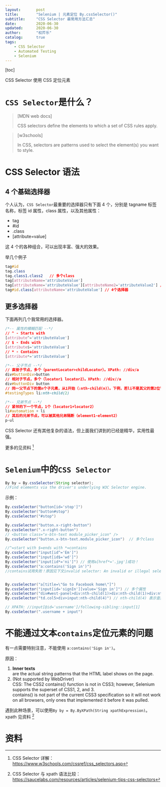 ```yaml
---
layout:       post
title:        "Selenium | 元素定位 By.cssSelector()"
subtitle:     "CSS Selector 最常用方法汇总"
date:         2020-06-30
updated:      2020-06-30
author:       "权芹乐"
catalog:      true
tags:
    - CSS Selector
    - Automated Testing
    - Selenium
---
```


[toc]

CSS Selector 使用 CSS 定位元素

# `CSS Selector`是什么？

> [MDN web docs]
>
> CSS selectors define the elements to which a set of CSS rules apply.

> [w3schools]
>
> In CSS, selectors are patterns used to select the element(s) you want to style.


# CSS Selector 语法

## 4 个基础选择器
个人认为，`CSS Selector`最重要的选择器只有下面 4 个，分别是 tagname 标签名称，标签 id 属性，class 属性，以及其他属性：

* tag
* #id
* .class
* [attribute=value]

<!-- more -->

这 4 个的各种组合，可以出现丰富、强大的效果。

举几个例子

```css
tag#id
tag.class
tag.class1.class2   // 多个class
tag[attributeName='attributeValue']
tag[attributeName='attributeValue'][attributeName2='attributeValue2'] // 多个属性
tag#id.class[attributeName='attributeValue'] // 4个选择器
```

## 更多选择器

下面再列几个我常用的选择器。

```css
/*-- 属性的模糊匹配 --*/
// ^ - Starts with
[attribute^='attributeValue']
// $ - Ends with
[attribute$='attributeValue']
// * - Contains
[attribute*='attributeValue']

/*-- 父子节点 --*/
// 直接子节点，多个（parentLocator>childLocator）。XPath: //div/a
div#buttonDiv>button
// 相对子节点，多个（locator1 locator2）。XPath: //div//a
div#buttonDiv button
// 同一父节点下的第n个子元素，从1开始（:nth-child(n)）。下例，若li不是其父的第2位节点，则失败；数位子时，所有类型一起数
#testingTypes li:nth-child(2)

/*-- 兄弟节点 --*/
// 紧邻的下一个节点，1个（locator1+locator2）
li#automation + li
// 其后的兄弟节点，可以被其他兄弟隔断（element1~element2）
p~ul
```

CSS Selector 还有其他复杂的语法，但上面我们讲到的已经是精华，实用性最强。

更多的见资料 [^1]

# `Selenium`中的`CSS Selector`

```java
By by = By.cssSelector(String selector);
//Find elements via the driver's underlying W3C Selector engine.
```

示例：
```java
By.cssSelector("button[id='stop']")  
By.cssSelector("button#stop")  
By.cssSelector("#stop")  

By.cssSelector("button.x-right-button")   
By.cssSelector(".x-right-button") 
// <button class="x-btn-text module_picker_icon" /> 
By.cssSelector("button.x-btn-text.module_picker_icon")  // 多个class

//^=start with $=ends with *=contains
By.cssSelector("input[id^='Em']")
By.cssSelector("input[id$='wd']")
By.cssSelector("input[id*='ni']") // 使用a[href*='.jpg']成功！
By.cssSelector("a:contains('Sign in')") 
//contains试用失败！原因见下文invalid selector: An invalid or illegal selector was specified


By.cssSelector("a[title=\"Go to Facebook home\"]")
By.cssSelector("input[id='signIn'][value='Sign in']") // 多个属性
By.cssSelector("div#west-panel>div:nth-child(1)>div:nth-child(1)>div:nth-child(2)>div") 
By.cssSelector("td.col5>div>input:nth-child(4)") // nth-child(4) 表示查找第四个Pseudo-selements元素

// XPATH: //input[@id='username']/following-sibling::input[1]
By.cssSelector(".username + input") 

```


# 不能通过文本`contains`定位元素的问题

有一点需要特别注意，不能使用 `a:contains('Sign in')`。

原因：
1. **Inner texts**   
are the actual string patterns that the HTML label shows on the page.  
2. (Not supported by WebDriver)  
CSS: The CSS2 contains() function is not in CSS3; however, Selenium supports the superset of CSS1, 2, and 3.  
contains() is not part of the current CSS3 specification so it will not work on all browsers, only ones that implemented it before it was pulled.

遇到此种场景，可以使用`By by = By.ByXPath(String xpathExpression)`。  
xpath 见资料 [^2]


# 资料

[^1]: CSS Selector 详解：https://www.w3schools.com/cssref/css_selectors.asp

[^2]: CSS Selector 与 xpath 语法比较：https://saucelabs.com/resources/articles/selenium-tips-css-selectors
